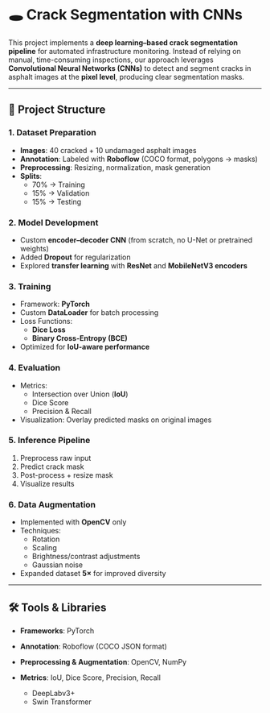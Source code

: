 # 🕳️ Crack Segmentation with CNNs  

This project implements a **deep learning–based crack segmentation pipeline** for automated infrastructure monitoring. Instead of relying on manual, time-consuming inspections, our approach leverages **Convolutional Neural Networks (CNNs)** to detect and segment cracks in asphalt images at the **pixel level**, producing clear segmentation masks.  

---

## 📂 Project Structure  

### 1. Dataset Preparation  
- **Images**: 40 cracked + 10 undamaged asphalt images  
- **Annotation**: Labeled with **Roboflow** (COCO format, polygons → masks)  
- **Preprocessing**: Resizing, normalization, mask generation  
- **Splits**:  
  - 70% → Training  
  - 15% → Validation  
  - 15% → Testing  

### 2. Model Development  
- Custom **encoder–decoder CNN** (from scratch, no U-Net or pretrained weights)  
- Added **Dropout** for regularization  
- Explored **transfer learning** with **ResNet** and **MobileNetV3 encoders**  

### 3. Training  
- Framework: **PyTorch**  
- Custom **DataLoader** for batch processing  
- Loss Functions:  
  - **Dice Loss**  
  - **Binary Cross-Entropy (BCE)**  
- Optimized for **IoU-aware performance**  

### 4. Evaluation  
- Metrics:  
  - Intersection over Union (**IoU**)  
  - Dice Score  
  - Precision & Recall  
- Visualization: Overlay predicted masks on original images  

### 5. Inference Pipeline  
1. Preprocess raw input  
2. Predict crack mask  
3. Post-process + resize mask  
4. Visualize results  

### 6. Data Augmentation  
- Implemented with **OpenCV** only  
- Techniques:  
  - Rotation  
  - Scaling  
  - Brightness/contrast adjustments  
  - Gaussian noise  
- Expanded dataset **5×** for improved diversity  

---

## 🛠 Tools & Libraries  
- **Frameworks**: PyTorch  
- **Annotation**: Roboflow (COCO JSON format)  
- **Preprocessing & Augmentation**: OpenCV, NumPy  
- **Metrics**: IoU, Dice Score, Precision, Recall  

  - DeepLabv3+  
  - Swin Transformer  
